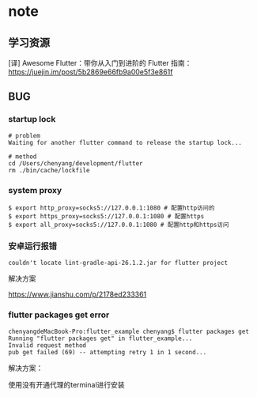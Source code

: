 # note

## 学习资源

\[译] Awesome Flutter：带你从入门到进阶的 Flutter 指南： https://juejin.im/post/5b2869e66fb9a00e5f3e861f

## BUG

### startup lock

```
# problem
Waiting for another flutter command to release the startup lock...

# method
cd /Users/chenyang/development/flutter
rm ./bin/cache/lockfile
```

### system proxy

```
$ export http_proxy=socks5://127.0.0.1:1080 # 配置http访问的
$ export https_proxy=socks5://127.0.0.1:1080 # 配置https
$ export all_proxy=socks5://127.0.0.1:1080 # 配置http和https访问
```

### 安卓运行报错

```
couldn't locate lint-gradle-api-26.1.2.jar for flutter project
```

解决方案

https://www.jianshu.com/p/2178ed233361

### flutter packages get error

```
chenyangdeMacBook-Pro:flutter_example chenyang$ flutter packages get
Running "flutter packages get" in flutter_example...
Invalid request method
pub get failed (69) -- attempting retry 1 in 1 second...
```

解决方案：

使用没有开通代理的terminal进行安装